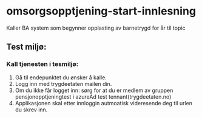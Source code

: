 # omsorgsopptjening-start-innlesning
Kaller BA system som begynner opplasting av barnetrygd for år til topic



## Test miljø:
### Kall tjenesten i tesmiljø:
1) Gå til endepunktet du ønsker å kalle.
2) Logg inn med trygdeetaten mailen din. 
3) Om du ikke får logget inn: sørg for at du er medlem av gruppen pensjonopptjeningtest i azureAd test tennant(trygdeetaten.no)
2) Applikasjonen skal etter innloggin autmoatisk videresende deg til urlen du skrev inn.